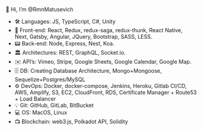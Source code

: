 👋 Hi, I’m @RmnMatusevich
- 🛠 Languages: JS, TypeScript, C#, Unity
- 📱 Front-end: React, Redux, redux-saga, redux-thunk, React Native, Next, Gatsby, Angular, JQuery, Bootstrap, SASS, LESS.
- 📟 Back-end: Node, Express, Nest, Koa.
- 🏛 Architectures: REST, GraphQL, Socket.io.
- ✉️ API’s: Vimeo, Stripe, Google Sheets, Google Calendar, Google Map.
- 🗄 DB: Creating Database Architecture, Mongo+Mongoose, Sequelize+Postgres/MySQL
- ⚙️ DevOps: Docker, docker-compose, Jenkins, Heroku, Gitlab CI/CD, AWS, Amplify, S3, EC2, CloudFront, RDS, Certificate Manager + Route53 + Load Balancer
- 💡 Git: GitHub, GitLab, BitBucket
- 💻 OS: MacOS, Linux
- 📺 Blockchain: web3.js, Polkadot API, Solidity
